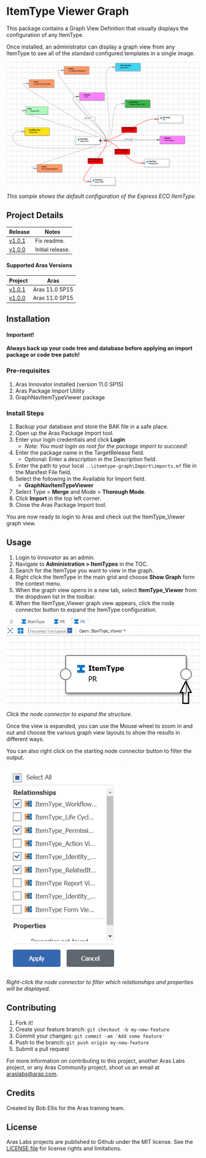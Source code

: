 # ItemType Viewer Graph

This package contains a Graph View Definition that visually displays the configuration of any ItemType. 

Once installed, an administrator can display a graph view from any ItemType to see all of the standard configured templates in a single image. 

![Sample graph](./Screenshots/screenshot.png)

*This sample shows the default configuration of the Express ECO ItemType.*


## Project Details

Release | Notes
--------|--------
[v1.0.1](https://github.com/ArasLabs/itemtype-graph/releases/tag/v1.0.1) | Fix readme.
[v1.0.0](https://github.com/ArasLabs/itemtype-graph/releases/tag/v1.0.0) | Initial release.

#### Supported Aras Versions

Project | Aras
--------|------
[v1.0.1](https://github.com/ArasLabs/itemtype-graph/releases/tag/v1.0.1) | Aras 11.0 SP15
[v1.0.0](https://github.com/ArasLabs/itemtype-graph/releases/tag/v1.0.0) | Aras 11.0 SP15


## Installation

#### Important!
**Always back up your code tree and database before applying an import package or code tree patch!**

### Pre-requisites

1. Aras Innovator installed (version 11.0 SP15)
2. Aras Package Import Utility
3. GraphNavItemTypeViewer package

### Install Steps

1. Backup your database and store the BAK file in a safe place.
2. Open up the Aras Package Import tool.
3. Enter your login credentials and click **Login**
    * _Note: You must login as root for the package import to succeed!_
4. Enter the package name in the TargetRelease field.
    * Optional: Enter a description in the Description field.
5. Enter the path to your local `..\itemtype-graph\Import\imports.mf` file in the Manifest File field.
6. Select the following in the Available for Import field.
    * **GraphNavItemTypeViewer**
7. Select Type = **Merge** and Mode = **Thorough Mode**.
8. Click **Import** in the top left corner.
9. Close the Aras Package Import tool.

You are now ready to login to Aras and check out the ItemType_Viewer graph view.


## Usage

1. Login to Innovator as an admin.
2. Navigate to **Administration > ItemTypes** in the TOC.
3. Search for the ItemType you want to view in the graph.
4. Right click the ItemType in the main grid and choose **Show Graph** form the context menu.
5. When the graph view opens in a new tab, select **ItemType_Viewer** from the dropdown list in the toolbar.
6. When the ItemType_Viewer graph view appears, click the node connector button to expand the ItemType configuration.

![Sample graph](./Screenshots/expand.png)

*Click the node connector to expand the structure.*

Once the view is expanded, you can use the Mouse wheel to zoom in and out and choose the various graph view layouts to show the results in different ways.

You can also right click on the starting node connector button to filter the output.

![Sample graph](./Screenshots/filter.png)

*Right-click the node connector to filter which relationships and properties will be displayed.*


## Contributing

1. Fork it!
2. Create your feature branch: `git checkout -b my-new-feature`
3. Commit your changes: `git commit -am 'Add some feature'`
4. Push to the branch: `git push origin my-new-feature`
5. Submit a pull request

For more information on contributing to this project, another Aras Labs project, or any Aras Community project, shoot us an email at araslabs@aras.com.


## Credits

Created by Bob Ellis for the Aras training team.


## License

Aras Labs projects are published to Github under the MIT license. See the [LICENSE file](./LICENSE.md) for license rights and limitations.